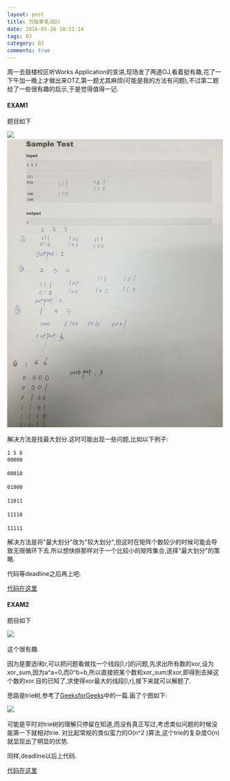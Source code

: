 ```yaml
---
layout: post
title: 万始革笔试OJ
date: 2016-05-26 10:51:14
tags: OJ
category: OJ
comments: true
---
```



周一去鼓楼校区听Works Application的宣讲,现场发了两道OJ,看着挺有趣,花了一下午加一晚上才做出来OTZ,第一题尤其麻烦(可能是我的方法有问题),不过第二题给了一些很有趣的启示,于是觉得值得一记.

#### EXAM1

题目如下

<img src="https://github.com/imagine4077/Hogwarts/tree/gh-pages/res/2016-05-26-万始革笔试OJ/exam1_0.JPG">
<br>
<img src="https://raw.githubusercontent.com/imagine4077/Hogwarts/gh-pages/res/2016-05-26-%E4%B8%87%E5%A7%8B%E9%9D%A9%E7%AC%94%E8%AF%95OJ/exam1_1.JPG">

解决方法是找最大划分.这时可能出现一些问题,比如以下例子:

```
1 5 6    
00000    

00010    

01000    

11011    

11110    

11111    
```

解决方法是将"最大划分"改为"较大划分",但这时在矩阵个数较少的时候可能会导致无限循环下去.所以想快排那样对于一个比较小的矩阵集合,选择"最大划分"的策略.

代码等deadline之后再上吧.

[代码在这里]()

#### EXAM2

题目如下

<img src="https://github.com/imagine4077/Hogwarts/tree/gh-pages/res/2016-05-26-万始革笔试OJ/exam2.JPG">

这个很有趣.

因为是要选l和r,可以把问题看做找一个线段[l,r]的问题,先求出所有数的xor,设为xor_sum,因为a\^a=0,而0\^b=b,所以直接把某个数和xor_sum求xor,即得到去掉这个数的xor.目的已知了,求使得xor最大的线段[l,r],接下来就可以解题了.

思路是trie树,参考了[GeeksforGeeks](http://www.geeksforgeeks.org/find-the-maximum-subarray-xor-in-a-given-array/)中的一篇.画了个图如下:

<img src="https://github.com/imagine4077/Hogwarts/tree/gh-pages/res/2016-05-26-万始革笔试OJ/tree.JPG">

可能是平时对trie树的理解只停留在知道,而没有真正写过,考虑类似问题的时候没能第一下就相对trie. 对比起常规的类似蛮力的O(n^2 )算法,这个trie的复杂度O(n)就显现出了明显的优势.

同样,deadline以后上代码.

[代码在这里]()
